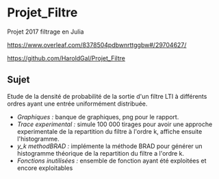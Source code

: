 # Projet_Filtre
Projet 2017 filtrage en Julia

https://www.overleaf.com/8378504pdbwnrttggbw#/29704627/

https://github.com/HaroldGal/Projet_Filtre

## Sujet
Etude de la densité de probabilité de la sortie d'un filtre LTI à différents ordres ayant une entrée uniformément distribuée.

* *Graphiques :* banque de graphiques, png pour le rapport.
* *Trace experimental :* simule 100 000 tirages pour avoir une approche experimentale de la repartition du filtre à l'ordre k, affiche ensuite l'histogramme.
* *y_k methodBRAD :* implémente la méthode BRAD pour générer un histogramme théorique de la repartition du filtre a l'ordre k.
* *Fonctions inutilisées :* ensemble de fonction ayant été exploitées et encore exploitables
